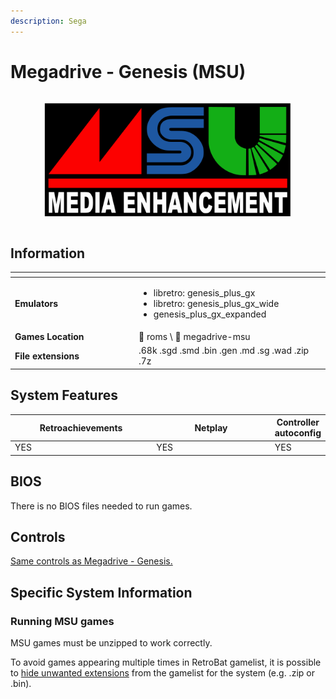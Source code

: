 ```yaml
---
description: Sega
---
```


# Megadrive - Genesis (MSU)

<div align="left"><figure><picture><source srcset="https://raw.githubusercontent.com/fabricecaruso/es-theme-carbon/91d85c7849cc550b0cac4e75cb8e0923d3b61b5e/art/logos/megadrive-msu.svg" media="(prefers-color-scheme: dark)"><img src="https://raw.githubusercontent.com/fabricecaruso/es-theme-carbon/52ff37c9e265587d006945a2ba695b5a962b3a3d/art/logos/msu-md.svg" alt=""></picture><figcaption></figcaption></figure></div>

## Information

<table data-header-hidden><thead><tr><th width="184"></th><th></th><th data-hidden></th></tr></thead><tbody><tr><td><strong>Emulators</strong></td><td><ul><li>libretro: genesis_plus_gx</li><li>libretro: genesis_plus_gx_wide</li><li>genesis_plus_gx_expanded</li></ul></td><td></td></tr><tr><td><strong>Games Location</strong></td><td><span data-gb-custom-inline data-tag="emoji" data-code="1f4c1">📁</span> roms \ <span data-gb-custom-inline data-tag="emoji" data-code="1f4c2">📂</span> megadrive-msu</td><td></td></tr><tr><td><strong>File extensions</strong></td><td>.68k .sgd .smd .bin .gen .md .sg .wad .zip .7z</td><td></td></tr></tbody></table>

## System Features

<table><thead><tr><th width="256">Retroachievements</th><th width="243">Netplay</th><th>Controller autoconfig</th></tr></thead><tbody><tr><td>YES</td><td>YES</td><td>YES</td></tr></tbody></table>

## BIOS

There is no BIOS files needed to run games.

## Controls

[Same controls as Megadrive - Genesis.](megadrive-genesis.md#controls)

## Specific System Information

### Running MSU games

MSU games must be unzipped to work correctly.

To avoid games appearing multiple times in RetroBat gamelist, it is possible to [hide unwanted extensions](../../../../navigation/view-options.md#view-options) from the gamelist for the system (e.g. .zip or .bin).
